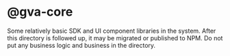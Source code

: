 # @gva-core

Some relatively basic SDK and UI component libraries in the system. After this directory is followed up, it may be migrated or published to NPM. Do not put any business logic and business in the directory.
